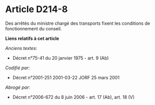 # Article D214-8

Des arrêtés du ministre chargé des transports fixent les conditions de fonctionnement du conseil.

**Liens relatifs à cet article**

_Anciens textes_:

  - Décret n°75-41 du 20 janvier 1975 - art. 9 (Ab)

_Codifié par_:

  - Décret n°2001-251 2001-03-22 JORF 25 mars 2001

_Abrogé par_:

  - Décret n°2006-672 du 8 juin 2006 - art. 17 (Ab), art. 18 (V)
